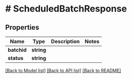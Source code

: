 # # ScheduledBatchResponse

## Properties

Name | Type | Description | Notes
------------ | ------------- | ------------- | -------------
**batchid** | **string** |  |
**status** | **string** |  |

[[Back to Model list]](../../README.md#models) [[Back to API list]](../../README.md#endpoints) [[Back to README]](../../README.md)
